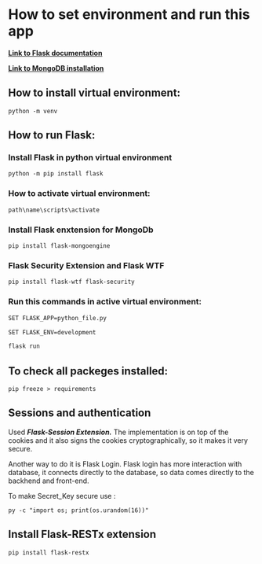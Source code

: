 # How to set environment and run this app

 
 [**Link to Flask documentation**](https://flask.palletsprojects.com/en/2.0.x/)
 
 [**Link to MongoDB installation**](https://www.mongodb.com/try/download/community)
 

 ## How to install virtual environment:
 
 ```
 python -m venv
 ```
 
 ## How to run Flask:
 
 
 ### Install Flask in python virtual environment
 
 ```
 python -m pip install flask
  ```


 
 ### How to activate virtual environment:
 
 ```
 path\name\scripts\activate
 ```

### Install Flask enxtension for MongoDb

```
pip install flask-mongoengine
```

### Flask Security Extension and Flask WTF

```
pip install flask-wtf flask-security

```

 
 ### Run this commands in active virtual environment:
 
 ```bash 
 SET FLASK_APP=python_file.py
 
 SET FLASK_ENV=development 
 
 flask run
 ```


 
## To check all packeges installed:

```
pip freeze > requirements
```

## Sessions and authentication

Used ***Flask-Session Extension.*** The implementation is on top of the cookies and it also signs the cookies cryptographically, so it makes it very secure.

Another way to do it is Flask Login. Flask login has more interaction with database, it connects directly to the database, so data comes directly to the backhend and front-end.

To make Secret_Key secure use :
```
py -c "import os; print(os.urandom(16))"
```

## Install Flask-RESTx extension

```
pip install flask-restx
```












